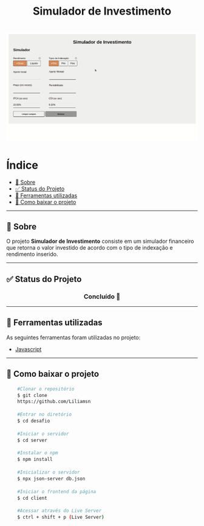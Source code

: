 <h1 align="center">Simulador de Investimento</h1>

<h1>
<img src="assets/Peek%2018-02-2022%2011-45.gif">
</h1>

# Índice

  - [📝️ Sobre](#️-sobre)
  - [✅️ Status do Projeto](#️-status-do-projeto)
  - [🔧️ Ferramentas utilizadas](#️-ferramentas-utilizadas)
  - [📕️ Como baixar o projeto](#️-como-baixar-o-projeto)

---

## 📝️ Sobre

O projeto **Simulador de Investimento** consiste em um simulador financeiro que retorna o valor investido de acordo com o tipo de indexação e rendimento inserido.

---
## ✅️ Status do Projeto

<h3 align="center">Concluído 🚀️</h3>

---
## 🔧️ Ferramentas utilizadas

As seguintes ferramentas foram utilizadas no projeto:

- [Javascript](https://developer.mozilla.org/pt-BR/docs/Web/JavaScript)

---

## 📕️ Como baixar o projeto

```bash
    #Clonar o repositório
    $ git clone 
    https://github.com/Liliamsn

    #Entrar no diretório
    $ cd desafio

    #Iniciar o servidor
    $ cd server

    #Instalar o npm 
    $ npm install

    #Inicializar o servidor
    $ npx json-server db.json

    #Iniciar o frontend da página
    $ cd client

    #Acessar através do Live Server
    $ ctrl + shift + p (Live Server)
```

